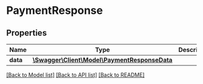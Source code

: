 # PaymentResponse

## Properties
Name | Type | Description | Notes
------------ | ------------- | ------------- | -------------
**data** | [**\Swagger\Client\Model\PaymentResponseData**](PaymentResponseData.md) |  | [optional] 

[[Back to Model list]](../README.md#documentation-for-models) [[Back to API list]](../README.md#documentation-for-api-endpoints) [[Back to README]](../README.md)



